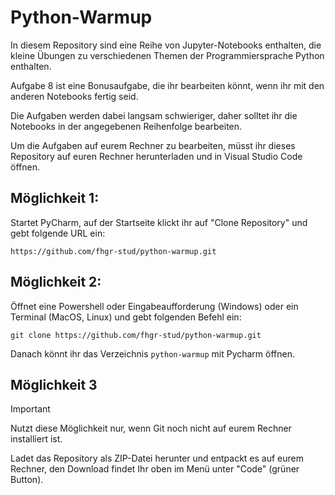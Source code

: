 # Python-Warmup

In diesem Repository sind eine Reihe von Jupyter-Notebooks enthalten, die kleine Übungen zu verschiedenen Themen der Programmiersprache Python enthalten. 

Aufgabe 8 ist eine Bonusaufgabe, die ihr bearbeiten könnt, wenn ihr mit den anderen Notebooks fertig seid.

Die Aufgaben werden dabei langsam schwieriger, daher solltet ihr die Notebooks in der angegebenen Reihenfolge bearbeiten.

Um die Aufgaben auf eurem Rechner zu bearbeiten, 
müsst ihr dieses Repository auf euren Rechner herunterladen und in Visual Studio Code öffnen.


## Möglichkeit 1:
Startet PyCharm, auf der Startseite klickt ihr auf "Clone Repository" und gebt folgende URL ein:

    https://github.com/fhgr-stud/python-warmup.git


## Möglichkeit 2: 
Öffnet eine Powershell oder Eingabeaufforderung (Windows) oder ein Terminal (MacOS, Linux) und gebt folgenden Befehl ein:


    git clone https://github.com/fhgr-stud/python-warmup.git


Danach könnt ihr das Verzeichnis `python-warmup` mit Pycharm öffnen.



## Möglichkeit 3 

> [!IMPORTANT]
> Nutzt diese Möglichkeit nur, wenn Git noch nicht auf eurem Rechner installiert ist.

Ladet das Repository als ZIP-Datei herunter und entpackt es auf eurem Rechner, den Download findet Ihr oben im Menü unter "Code" (grüner Button).
